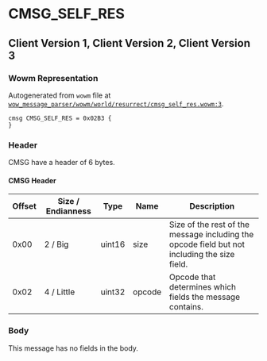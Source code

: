 # CMSG_SELF_RES

## Client Version 1, Client Version 2, Client Version 3

### Wowm Representation

Autogenerated from `wowm` file at [`wow_message_parser/wowm/world/resurrect/cmsg_self_res.wowm:3`](https://github.com/gtker/wow_messages/tree/main/wow_message_parser/wowm/world/resurrect/cmsg_self_res.wowm#L3).
```rust,ignore
cmsg CMSG_SELF_RES = 0x02B3 {
}
```
### Header

CMSG have a header of 6 bytes.

#### CMSG Header

| Offset | Size / Endianness | Type   | Name   | Description |
| ------ | ----------------- | ------ | ------ | ----------- |
| 0x00   | 2 / Big           | uint16 | size   | Size of the rest of the message including the opcode field but not including the size field.|
| 0x02   | 4 / Little        | uint32 | opcode | Opcode that determines which fields the message contains.|

### Body

This message has no fields in the body.

